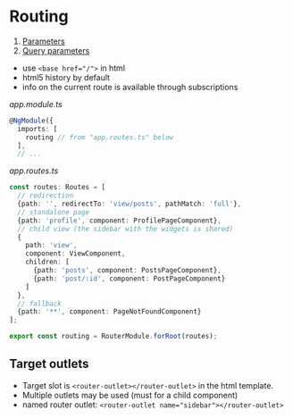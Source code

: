 # Routing

1. [Parameters](01-parameters/README.md)
2. [Query parameters](02-query-parameters/README.md)

- use `<base href="/">` in html
- html5 history by default
- info on the current route is available through subscriptions

_app.module.ts_
```typescript
@NgModule({
  imports: [
    routing // from "app.routes.ts" below
  ],
  // ...
```
_app.routes.ts_
```typescript
const routes: Routes = [
  // redirection
  {path: '', redirectTo: 'view/posts', pathMatch: 'full'},
  // standalone page
  {path: 'profile', component: ProfilePageComponent},
  // child view (the sidebar with the widgets is shared)
  {
    path: 'view',
    component: ViewComponent,
    children: [
      {path: 'posts', component: PostsPageComponent},
      {path: 'post/:id', component: PostPageComponent}
    ]
  },
  // fallback
  {path: '**', component: PageNotFoundComponent}
];

export const routing = RouterModule.forRoot(routes);
```

## Target outlets

- Target slot is `<router-outlet></router-outlet>` in the html template.
- Multiple outlets may be used (must for a child component)
- named router outlet: `<router-outlet name="sidebar"></router-outlet>`
